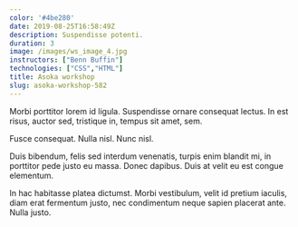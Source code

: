 ```yaml
---
color: '#4be280'
date: 2019-08-25T16:58:49Z
description: Suspendisse potenti.
duration: 3
image: /images/ws_image_4.jpg
instructors: ["Benn Buffin"]
technologies: ["CSS","HTML"]
title: Asoka workshop
slug: asoka-workshop-582
---
```

Morbi porttitor lorem id ligula. Suspendisse ornare consequat lectus. In est risus, auctor sed, tristique in, tempus sit amet, sem.

Fusce consequat. Nulla nisl. Nunc nisl.

Duis bibendum, felis sed interdum venenatis, turpis enim blandit mi, in porttitor pede justo eu massa. Donec dapibus. Duis at velit eu est congue elementum.

In hac habitasse platea dictumst. Morbi vestibulum, velit id pretium iaculis, diam erat fermentum justo, nec condimentum neque sapien placerat ante. Nulla justo.
